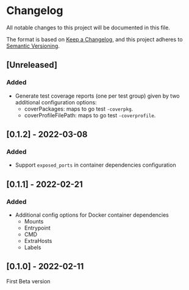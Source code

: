 # Changelog
All notable changes to this project will be documented in this file.

The format is based on [Keep a Changelog](https://keepachangelog.com/en/1.0.0/),
and this project adheres to [Semantic Versioning](https://semver.org/spec/v2.0.0.html).

## [Unreleased]

### Added

- Generate test coverage reports (one per test group) given by two additional configuration options:
  - coverPackages: maps to go test `-coverpkg`.
  - coverProfileFilePath: maps to go test `-coverprofile`.

## [0.1.2] - 2022-03-08

### Added

- Support `exposed_ports` in container dependencies configuration


## [0.1.1] - 2022-02-21

### Added
- Additional config options for Docker container dependencies
  - Mounts
  - Entrypoint
  - CMD
  - ExtraHosts
  - Labels

## [0.1.0] - 2022-02-11

First Beta version

